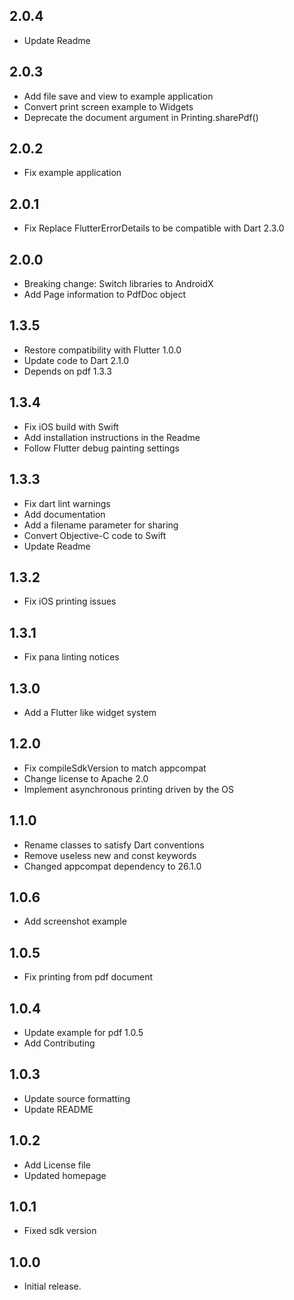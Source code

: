## 2.0.4

* Update Readme

## 2.0.3

* Add file save and view to example application
* Convert print screen example to Widgets
* Deprecate the document argument in Printing.sharePdf()

## 2.0.2

* Fix example application

## 2.0.1

* Fix Replace FlutterErrorDetails to be compatible with Dart 2.3.0

## 2.0.0

* Breaking change: Switch libraries to AndroidX
* Add Page information to PdfDoc object

## 1.3.5

* Restore compatibility with Flutter 1.0.0
* Update code to Dart 2.1.0
* Depends on pdf 1.3.3

## 1.3.4

* Fix iOS build with Swift
* Add installation instructions in the Readme
* Follow Flutter debug painting settings

## 1.3.3

* Fix dart lint warnings
* Add documentation
* Add a filename parameter for sharing
* Convert Objective-C code to Swift
* Update Readme

## 1.3.2

* Fix iOS printing issues

## 1.3.1

* Fix pana linting notices

## 1.3.0

* Add a Flutter like widget system

## 1.2.0

* Fix compileSdkVersion to match appcompat
* Change license to Apache 2.0
* Implement asynchronous printing driven by the OS

## 1.1.0

* Rename classes to satisfy Dart conventions
* Remove useless new and const keywords
* Changed appcompat dependency to 26.1.0

## 1.0.6

* Add screenshot example

## 1.0.5

* Fix printing from pdf document

## 1.0.4

* Update example for pdf 1.0.5
* Add Contributing

## 1.0.3

* Update source formatting
* Update README

## 1.0.2

* Add License file
* Updated homepage

## 1.0.1

* Fixed sdk version

## 1.0.0

* Initial release.
